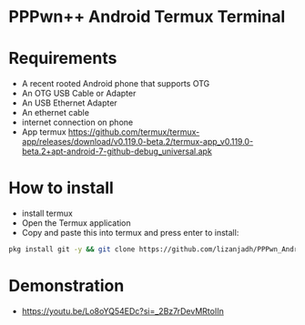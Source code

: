 # PPPwn++ Android Termux Terminal

# Requirements
- A recent rooted Android phone that supports OTG
- An OTG USB Cable or Adapter
- An USB Ethernet Adapter
- An ethernet cable
- internet connection on phone
- App termux https://github.com/termux/termux-app/releases/download/v0.119.0-beta.2/termux-app_v0.119.0-beta.2+apt-android-7-github-debug_universal.apk

# How to install

- install termux
- Open the Termux application
- Copy and paste this into termux and press enter to install:

```sh
pkg install git -y && git clone https://github.com/lizanjadh/PPPwn_Android.git && cd PPPwn_Android && sh install.sh
```
# Demonstration
- https://youtu.be/Lo8oYQ54EDc?si=_2Bz7rDevMRtoIIn
